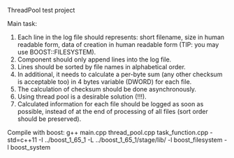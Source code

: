 ThreadPool test project

Main task:

1. Each line in the log file should represents: short filename, size in human readable form, data of creation in human readable form (TIP: you may use BOOST::FILESYSTEM).
2. Component should only append lines into the log file.
3. Lines should be sorted by file names in alphabetical order.
4. In additional, it needs to calculate a per-byte sum (any other checksum is acceptable too) in 4 bytes variable (DWORD) for each file.
5. The calculation of checksum should be done asynchronously.
6. Using thread pool is a desirable solution (!!!).
7. Calculated information for each file should be logged as soon as possible, instead of at the end of processing of all files (sort order should be preserved).


Compile with boost:
g++ main.cpp thread_pool.cpp task_function.cpp -std=c++11 -I ../boost_1_65_1 -L ../boost_1_65_1/stage/lib/ -l boost_filesystem -l boost_system
